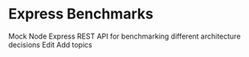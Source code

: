 # Express Benchmarks

Mock Node Express REST API for benchmarking different architecture decisions Edit
Add topics
